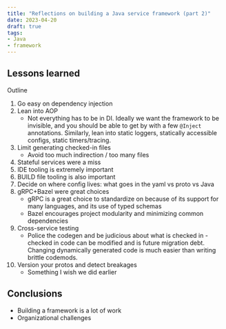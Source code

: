 ```yaml
---
title: "Reflections on building a Java service framework (part 2)"
date: 2023-04-20
draft: true
tags:
- Java
- framework
---
```

## Lessons learned
Outline
1. Go easy on dependency injection
2. Lean into AOP
    - Not everything has to be in DI. Ideally we want the framework to be invisible, and you should be able to get by with a few `@Inject` annotations. Similarly, lean into static loggers, statically accessible configs, static timers/tracing.
3. Limit generating checked-in files
   - Avoid too much indirection / too many files
4. Stateful services were a miss
5. IDE tooling is extremely important
6. BUILD file tooling is also important
7. Decide on where config lives: what goes in the yaml vs proto vs Java
8. gRPC+Bazel were great choices
    - gRPC is a great choice to standardize on because of its support for many languages, and its use of typed schemas
    - Bazel encourages project modularity and minimizing common dependencies
9. Cross-service testing
    - Police the codegen and be judicious about what is checked in - checked in code can be modified and is future migration debt. Changing dynamically generated code is much easier than writing brittle codemods.
10. Version your protos and detect breakages
    - Something I wish we did earlier

## Conclusions
* Building a framework is a lot of work
* Organizational challenges